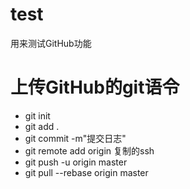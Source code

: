 # test
用来测试GitHub功能
# 上传GitHub的git语令
+ git init
+ git add .
+ git commit -m"提交日志"  
+ git remote add origin 复制的ssh
+ git push -u origin master 
+ git pull --rebase origin master



